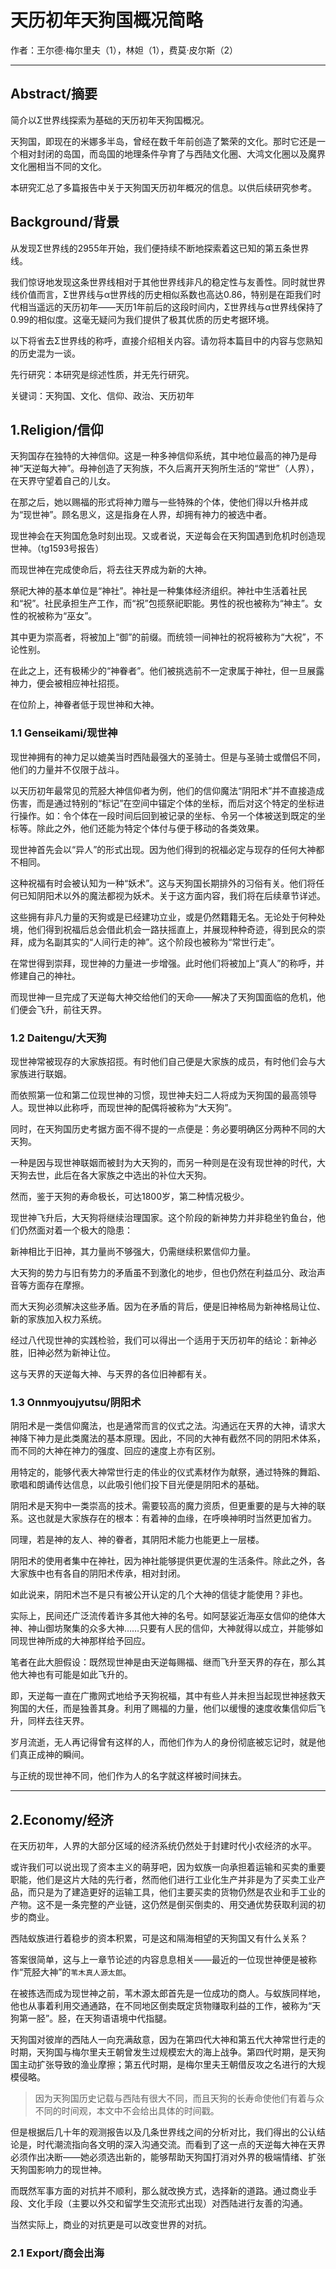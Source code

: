 # 天历初年天狗国概况简略

作者：王尔德·梅尔里夫（1），林妲（1），费莫·皮尔斯（2）

---

## Abstract/摘要

简介以Σ世界线探索为基础的天历初年天狗国概况。

天狗国，即现在的米娜多半岛，曾经在数千年前创造了繁荣的文化。那时它还是一个相对封闭的岛国，而岛国的地理条件孕育了与西陆文化圈、大鸿文化圈以及魔界文化圈相当不同的文化。

本研究汇总了多篇报告中关于天狗国天历初年概况的信息。以供后续研究参考。

## Background/背景

从发现Σ世界线的2955年开始，我们便持续不断地探索着这已知的第五条世界线。

我们惊讶地发现这条世界线相对于其他世界线非凡的稳定性与友善性。同时就世界线价值而言，Σ世界线与α世界线的历史相似系数也高达0.86，特别是在距我们时代相当遥远的天历初年——天历1年前后的这段时间内，Σ世界线与α世界线保持了0.99的相似度。这毫无疑问为我们提供了极其优质的历史考据环境。

以下将省去Σ世界线的称呼，直接介绍相关内容。请勿将本篇目中的内容与您熟知的历史混为一谈。

先行研究：本研究是综述性质，并无先行研究。

关键词：天狗国、文化、信仰、政治、天历初年

## 1.Religion/信仰

天狗国存在独特的大神信仰。这是一种多神信仰系统，其中地位最高的神乃是母神“天逆每大神”。母神创造了天狗族，不久后离开天狗所生活的“常世”（人界），在天界守望着自己的儿女。

在那之后，她以赐福的形式将神力赠与一些特殊的个体，使他们得以升格并成为“现世神”。顾名思义，这是指身在人界，却拥有神力的被选中者。

现世神会在天狗国危急时刻出现。又或者说，天逆每会在天狗国遇到危机时创造现世神。（tg1593号报告）

而现世神在完成使命后，将去往天界成为新的大神。

祭祀大神的基本单位是“神社”。神社是一种集体经济组织。神社中生活着社民和“祝”。社民承担生产工作，而“祝”包揽祭祀职能。男性的祝也被称为“神主”。女性的祝被称为“巫女”。

其中更为崇高者，将被加上“御”的前缀。而统领一间神社的祝将被称为“大祝”，不论性别。

在此之上，还有极稀少的“神眷者”。他们被挑选前不一定隶属于神社，但一旦展露神力，便会被相应神社招揽。

在位阶上，神眷者低于现世神和大神。

### 1.1 Genseikami/现世神

现世神拥有的神力足以媲美当时西陆最强大的圣骑士。但是与圣骑士或僧侣不同，他们的力量并不仅限于战斗。

以天历初年最常见的荒胫大神信仰者为例，他们的信仰魔法“阴阳术”并不直接造成伤害，而是通过特别的“标记”在空间中锚定个体的坐标，而后对这个特定的坐标进行操作。如：令个体在一段时间后回到被记录的坐标、令另一个体被送到既定的坐标等。除此之外，他们还能为特定个体付与便于移动的各类效果。

现世神首先会以“异人”的形式出现。因为他们得到的祝福必定与现存的任何大神都不相同。

这种祝福有时会被认知为一种“妖术”。这与天狗国长期排外的习俗有关。他们将任何已知阴阳术以外的魔法都视为妖术。关于这方面内容，我们将在后续章节详述。

这些拥有非凡力量的天狗或是已经建功立业，或是仍然籍籍无名。无论处于何种处境，他们得到祝福后总会借此机会一路扶摇直上，并展现种种奇迹，得到民众的崇拜，成为名副其实的“人间行走的神”。这个阶段也被称为“常世行走”。

在常世得到崇拜，现世神的力量进一步增强。此时他们将被加上“真人”的称呼，并修建自己的神社。

而现世神一旦完成了天逆每大神交给他们的天命——解决了天狗国面临的危机，他们便会飞升，前往天界。

### 1.2 Daitengu/大天狗

现世神常被现存的大家族招揽。有时他们自己便是大家族的成员，有时他们会与大家族进行联姻。

而依照第一位和第二位现世神的习惯，现世神夫妇二人将成为天狗国的最高领导人。现世神以此称呼，而现世神的配偶将被称为“大天狗”。

同时，在天狗国历史考据方面不得不提的一点便是：务必要明确区分两种不同的大天狗。

一种是因与现世神联姻而被封为大天狗的，而另一种则是在没有现世神的时代，大天狗去世，此后在各大家族之中选出的补位大天狗。

然而，鉴于天狗的寿命极长，可达1800岁，第二种情况极少。

现世神飞升后，大天狗将继续治理国家。这个阶段的新神势力并非稳坐钓鱼台，他们仍然面对着一个极大的隐患：

新神相比于旧神，其力量尚不够强大，仍需继续积累信仰力量。

大天狗的势力与旧有势力的矛盾虽不到激化的地步，但也仍然在利益瓜分、政治声音等方面存在摩擦。

而大天狗必须解决这些矛盾。因为在矛盾的背后，便是旧神格局为新神格局让位、新的家族加入权力系统。

经过八代现世神的实践检验，我们可以得出一个适用于天历初年的结论：新神必胜，旧神必然为新神让位。

这与天界的天逆每大神、与天界的各位旧神都有关。

### 1.3 Onnmyoujyutsu/阴阳术

阴阳术是一类信仰魔法，也是通常而言的仪式之法。沟通远在天界的大神，请求大神降下神力是此类魔法的基本原理。因此，不同的大神有截然不同的阴阳术体系，而不同的大神在神力的强度、回应的速度上亦有区别。

用特定的，能够代表大神常世行走的伟业的仪式素材作为献祭，通过特殊的舞蹈、歌唱和朗诵传达信息，以此吸引他们投下目光便是阴阳术的基础。

阴阳术是天狗中一类崇高的技术。需要较高的魔力资质，但更重要的是与大神的联系。这也就是大家族存在的根本：有着神的血缘，在呼唤神明时当然更加省力。

同理，若是神的友人、神的眷者，其阴阳术能力也能更上一层楼。

阴阳术的使用者集中在神社，因为神社能够提供更优渥的生活条件。除此之外，各大家族中也有各自的阴阳术传承，相对封闭。

如此说来，阴阳术岂不是只有被公开认定的几个大神的信徒才能使用？非也。

实际上，民间还广泛流传着许多其他大神的名号。如阿瑟娑近海巫女信仰的绝体大神、神山御坊聚集的众多大神……只要有人民的信仰，大神就得以成立，并能够如同现世神所成的大神那样给予回应。

笔者在此大胆假设：既然现世神是由天逆每赐福、继而飞升至天界的存在，那么其他大神也有可能是如此飞升的。

即，天逆每一直在广撒网式地给予天狗祝福，其中有些人并未担当起现世神拯救天狗国的大任，而是独善其身。利用了赐福的力量，他们以缓慢的速度收集信仰后飞升，同样去往天界。

岁月流逝，无人再记得曾有这样的人，而他们作为人的身份彻底被忘记时，就是他们真正成神的瞬间。

与正统的现世神不同，他们作为人的名字就这样被时间抹去。

---

## 2.Economy/经济

在天历初年，人界的大部分区域的经济系统仍然处于封建时代小农经济的水平。

或许我们可以说出现了资本主义的萌芽吧，因为蚁族一向承担着运输和买卖的重要职能，他们是这片大陆的先行者，然而他们进行工业化生产并非是为了买卖工业产品，而只是为了建造更好的运输工具，他们主要买卖的货物仍然是农业和手工业的产物。这不是一条完整的产业链，这仍然是倒买倒卖的、用交通优势获取利润的初步的商业。

西陆蚁族进行着稳步的资本积累，可是这和隔海相望的天狗国又有什么关系？

答案很简单，这与上一章节论述的内容息息相关——最近的一位现世神便是被称作“荒胫大神”的`苇木真人源太郎`。

在被拣选而成为现世神之前，苇木源太郎首先是一位成功的商人。与蚁族同样地，他也从事着利用交通通路，在不同地区倒卖既定货物赚取利益的工作，被称为“天狗第一胫”。胫，在天狗语语境中代指腿。

天狗国对彼岸的西陆人一向充满敌意，因为在第四代大神和第五代大神常世行走的时期，天狗国与梅尔里夫王朝曾发生过规模宏大的海上战争。第四代时期，是天狗国主动扩张导致的渔业摩擦；第五代时期，是梅尔里夫王朝借反攻之名进行的大规模侵略。

> 因为天狗国历史记载与西陆有很大不同，而且天狗的长寿命使他们有着与众不同的时间观，本文中不会给出具体的时间戳。

但是根据后几十年的观测报告以及几条世界线之间的分析对比，我们得出的公认结论是，时代潮流指向各文明的深入沟通交流。而看到了这一点的天逆每大神在天界必须作出决断——她必须选出新的，能够帮助天狗国打消对外界的极端情绪、扩张天狗国影响力的现世神。

而既然军事方面的对抗并不顺利，那么就改换方式，选择新的道路。通过商业手段、文化手段（主要以外交和留学生交流形式出现）对西陆进行友善的沟通。

当然实际上，商业的对抗更是可以改变世界的对抗。

### 2.1 Export/商会出海

